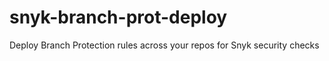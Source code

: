 # snyk-branch-prot-deploy
Deploy Branch Protection rules across your repos for Snyk security checks
